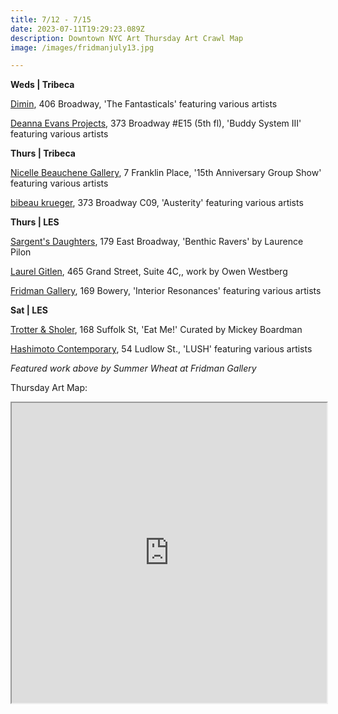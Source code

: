 ```yaml
---
title: 7/12 - 7/15
date: 2023-07-11T19:29:23.089Z
description: Downtown NYC Art Thursday Art Crawl Map
image: /images/fridmanjuly13.jpg

---
```

**W﻿eds | Tribeca**

[Dimin](https://www.dimin.nyc/exhibitions/10-the-fantasticals-lakela-brown-ann-craven-nick-doyle-sarah-esme/works/), 406 Broadway, 'The Fantasticals' featuring various artists

[Deanna Evans Projects](https://www.deannaevansprojects.com/), 373 Broadway #E15 (5th fl), 'Buddy System III' featuring various artists

**T﻿hurs | Tribeca**

[Nicelle Beauchene Gallery](https://nicellebeauchene.com/exhibitions/15th-anniversary-group-exhibition/), 7 Franklin Place, '15th Anniversary Group Show' featuring various artists

[bibeau krueger](https://bibeaukrueger.com/), 373 Broadway C09, 'Austerity' featuring various artists

**T﻿hurs | LES**

[Sargent's Daughters](https://www.sargentsdaughters.com/laurence-pilon-benthic-ravers), 179 East Broadway, 'Benthic Ravers' by Laurence Pilon

[Laurel Gitlen](https://www.laurelgitlen.com/), 465 Grand Street, Suite 4C,, work by Owen Westberg

[Fridman Gallery](https://www.fridmangallery.com/interior-resonances), 169 Bowery, 'Interior Resonances' featuring various artists

**S﻿at | LES**

[Trotter & Sholer](https://trotterandsholer.com/exhibition/eat-me-curated-by-mickey-boardman/), 168 Suffolk St, 'Eat Me!' Curated by Mickey Boardman

[Hashimoto Contemporary](https://www.hashimotocontemporary.com/exhibitions/238-lush-group-exhibition/), 54 Ludlow St., 'LUSH' featuring various artists

*F﻿eatured work above by Summer Wheat at Fridman Gallery*

T﻿hursday Art Map:

<iframe src="https://www.google.com/maps/d/u/1/embed?mid=1ErAEZPCsXLXI8pESLwn531lTa1WfPk0&ehbc=2E312F" width="100%" height="480"></iframe>